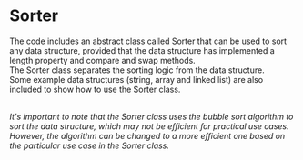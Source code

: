# Sorter
The code includes an abstract class called Sorter that can be used to sort any data structure, provided that the data structure has implemented a length property and compare and swap methods. <br/>
The Sorter class separates the sorting logic from the data structure. <br/>
Some example data structures (string, array and linked list) are also included to show how to use the Sorter class.<br/><br/>

<i>It's important to note that the Sorter class uses the bubble sort algorithm to sort the data structure, which may not be efficient for practical use cases. However, the algorithm can be changed to a more efficient one based on the particular use case in the Sorter class. <i/>
